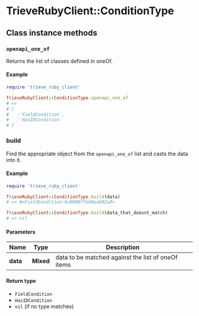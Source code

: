 # TrieveRubyClient::ConditionType

## Class instance methods

### `openapi_one_of`

Returns the list of classes defined in oneOf.

#### Example

```ruby
require 'trieve_ruby_client'

TrieveRubyClient::ConditionType.openapi_one_of
# =>
# [
#   :'FieldCondition',
#   :'HasIDCondition'
# ]
```

### build

Find the appropriate object from the `openapi_one_of` list and casts the data into it.

#### Example

```ruby
require 'trieve_ruby_client'

TrieveRubyClient::ConditionType.build(data)
# => #<FieldCondition:0x00007fdd4aab02a0>

TrieveRubyClient::ConditionType.build(data_that_doesnt_match)
# => nil
```

#### Parameters

| Name | Type | Description |
| ---- | ---- | ----------- |
| **data** | **Mixed** | data to be matched against the list of oneOf items |

#### Return type

- `FieldCondition`
- `HasIDCondition`
- `nil` (if no type matches)

